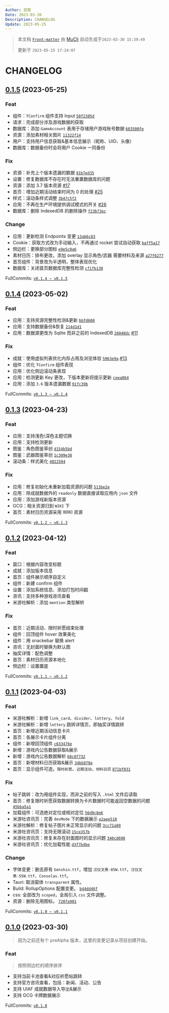 ```yaml
---
Author: 目棃
Date: 2023-03-30
Description: CHANGELOG
Update: 2023-05-25
---
```


> 本文档 [`Front-matter`](https://github.com/BTMuli/Mucli#FrontMatter) 由 [MuCli](https://github.com/BTMuli/Mucli) 自动生成于`2023-03-30 15:39:49`
> 
> 更新于 `2023-05-25 17:24:07`

# CHANGELOG

## [0.1.5](https://github.com/BTMuli/Tauri.Genshin/releases/v0.1.5) (2023-05-25)

### Feat

- 组件：`TConfirm` 组件支持 Input [`50f2305d`](https://github.com/BTMuli/Tauri.Genshin/commit/50f2305d)
- 请求：完成部分涉及游戏数据的获取
- 数据库：添加 `GameAccount` 表用于存储用户游戏账号数据 [`683500fe`](https://github.com/BTMuli/Tauri.Genshin/commit/683500fe)
- 资源：添加素材相关图片 [`11322f14`](https://github.com/BTMuli/Tauri.Genshin/commit/11322f14)
- 用户：支持用户信息获取&基本信息展示（昵称、UID、头像）
- 数据库：数据备份时会将用户 Cookie 一同备份

### Fix

- 资源：补充上个版本遗漏的数据 [`91b7ed35`](https://github.com/BTMuli/Tauri.Genshin/commit/91b7ed35)
- 设置：修复数据库不存在时无法重置数据库的问题
- 资源：添加 3.7 版本资源 [#17](https://github.com/BTMuli/Tauri.Genshin/issues/17)
- 首页：增加近期活动结束时间为 0 的处理 [#25](https://github.com/BTMuli/Tauri.Genshin/issues/25)
- 样式：滚动条样式调整 [`3b47c5f2`](https://github.com/BTMuli/Tauri.Genshin/commit/3b47c5f2)
- 应用：不再在生产环境提供调试模式的开关 [#26](https://github.com/BTMuli/Tauri.Genshin/issues/26)
- 数据库：删除 IndexedDB 的删除操作 [`f23b73ec`](https://github.com/BTMuli/Tauri.Genshin/commit/f23b73ec)

### Change

- 应用：更新检测 Endpoints 变更 [`13ab6c83`](https://github.com/BTMuli/Tauri.Genshin/commit/13ab6c83)
- Cookie：获取方式改为手动输入，不再通过 rocket 尝试自动获取 [`baff5a17`](https://github.com/BTMuli/Tauri.Genshin/commit/baff5a17)
- 侧边栏：更换部分图标 [`e9e5c0a6`](https://github.com/BTMuli/Tauri.Genshin/commit/e9e5c0a6)
- 素材日历：排布更改，添加 overlay 显示角色/武器 需要材料及来源 [`a27f6277`](https://github.com/BTMuli/Tauri.Genshin/commit/a27f6277)
- 首页组件：背景改为半透明，整体表现优化
- 数据库：关闭首页数据库完整性检测 [`cf1fb130`](https://github.com/BTMuli/Tauri.Genshin/commit/cf1fb130)

FullCommits: [`v0.1.4 ~ v0.1.5`](https://github.com/BTMuli/Tauri.Genshin/compare/v0.1.4...v0.1.5)

## [0.1.4](https://github.com/BTMuli/Tauri.Genshin/releases/v0.1.4) (2023-05-02)

### Feat

- 应用：支持资源完整性检测&更新 [`bbfd608`](https://github.com/BTMuli/Tauri.Genshin/commit/bbfd608)
- 应用：支持数据备份&恢复 [`214d1d1`](https://github.com/BTMuli/Tauri.Genshin/commit/214d1d10)
- 应用：数据源更改为 Sqlite 而非之前的 IndexedDB [`26048dc`](https://github.com/BTMuli/Tauri.Genshin/commit/26048dc) [#11](https://github.com/BTMuli/Tauri.Genshin/issues/11)

### Fix

- 成就：使用虚拟列表优化内存占用及浏览体验 [`5963e9a`](https://github.com/BTMuli/Tauri.Genshin/commit/5963e9a) [#13](https://github.com/BTMuli/Tauri.Genshin/issues/13)
- 组件：优化 `TConfirm` 组件表现
- 应用：优化侧边滚动条表现
- 应用：检测更新 Key 更改，下版本更新将提示更新 [`ceea064`](https://github.com/BTMuli/Tauri.Genshin/commit/ceea064)
- 应用：添加 `3.6` 版本遗漏数据 [`91fc39b`](https://github.com/BTMuli/Tauri.Genshin/commit/91fc39b)

FullCommits: [`v0.1.3 ~ v0.1.4`](https://github.com/BTMuli/Tauri.Genshin/compare/v0.1.3...v0.1.4)

## [0.1.3](https://github.com/BTMuli/Tauri.Genshin/releases/v0.1.3) (2023-04-23)

### Feat

- 应用：支持浅色\深色主题切换
- 应用：支持检测更新
- 图鉴：角色图鉴草创 [`d154b5bd`](https://github.com/BTMuli/Tauri.Genshin/commit/d154b5bd)
- 图鉴：武器图鉴草创 [`1c309e38`](https://github.com/BTMuli/Tauri.Genshin/commit/1c309e38)
- 滚动条：样式美化 [`4022504`](https://github.com/BTMuli/Tauri.Genshin/commit/4022504)

### Fix

- 应用：修复初始化未重新加载资源的问题 [`513be2e`](https://github.com/BTMuli/Tauri.Genshin/commit/513be2e)
- 应用：除成就数据外的 `readonly` 数据直接读取应用内 `json` 文件
- 应用：添加游戏新版本资源
- GCG：相关资源归到 `WIKI` 下
- 首页：素材日历资源采用 WIKI 资源

FullCommits: [`v0.1.2 ~ v0.1.3`](https://github.com/BTMuli/Tauri.Genshin/compare/v0.1.2...v0.1.3)

## [0.1.2](https://github.com/BTMuli/Tauri.Genshin/releases/v0.1.2) (2023-04-12)

### Feat

- 窗口：根据内容改变标题
- 成就：添加版本信息
- 首页：组件展示顺序自定义
- 组件：新建 confirm 组件
- 设置：添加系统信息、添加打包时间戳
- 咨讯：支持多种游戏咨讯查看
- 米游社解析：添加 `mention` 类型解析


### Fix

- 首页：近期活动、限时祈愿结束处理
- 组件：回顶组件 hover 效果美化
- 组件：用 snackebar 替换 alert
- 咨讯：无封面时替换为默认图
- 抽奖详情：配色调整
- 首页：素材日历资源本地化
- 侧边栏：设置置底

FullCommits: [`v0.1.1 ~ v0.1.2`](https://github.com/BTMuli/Tauri.Genshin/compare/v0.1.1...v0.1.2)

## [0.1.1](https://github.com/BTMuli/Tauri.Genshin/releases/v0.1.1) (2023-04-03)

### Feat

- 米游社解析：新增 `link_card`、`divider`、`lottery`、`fold`
- 米游社解析：新增 `lottery` 跳转详情页，即抽奖详情跳转
- 首页：新增近期活动信息卡片
- 首页：各展示卡片组件分离
- 组件：新增回顶组件 [`c633476e`](https://github.com/BTMuli/Tauri.Genshin/commit/c633476e)
- 新增：游戏内公告数据获取&展示
- 新增：游戏内公告数据解析 [`68c07732`](https://github.com/BTMuli/Tauri.Genshin/commit/68c07732)
- 首页：新增材料日历获取&展示 [`34bb878e`](https://github.com/BTMuli/Tauri.Genshin/commit/34bb878e)
- 首页：显示组件可选，`限时祈愿`、`近期活动`、`材料日历` [`871bf031`](https://github.com/BTMuli/Tauri.Genshin/commit/871bf031)

### Fix

- 帖子跳转：改为用组件实现，而非之前的写入 `.html` 文件后读取
- 首页：修复限时祈愿获取数据转换为卡片数据时可能返回空数据的问题 [`45bba5a1`](https://github.com/BTMuli/Tauri.Genshin/commit/45bba5a1)
- 加载组件：可选绝对定位或相对定位 [`56d0c8e6`](https://github.com/BTMuli/Tauri.Genshin/commit/56d0c8e6)
- 米游社咨讯页：完善 `devMode` 下的数据展示 [`e2aee518`](https://github.com/BTMuli/Tauri.Genshin/commit/e2aee518)
- 米游社解析：修复帖子图片未正常显示的问题 [`3cc71a89`](https://github.com/BTMuli/Tauri.Genshin/commit/3cc71a89)
- 米游社咨讯页：支持无限滚动 [`15ce357b`](https://github.com/BTMuli/Tauri.Genshin/commit/15ce357b)
- 米游社咨讯页：修复未存在封面图时的显示问题 [`340cd690`](https://github.com/BTMuli/Tauri.Genshin/commit/340cd690)
- 米游社咨讯页：优化加载性能 [`d3f7b4be`](https://github.com/BTMuli/Tauri.Genshin/commit/d3f7b4be)

### Change

- 字体变更：删去原有 `Genshin.ttf`，增加 `汉仪文黑-85W.ttf`，`汉仪文黑-55W.ttf`、`Consolas.ttf`。
- Tauri: 取消窗体 `transparent` 属性。
- Build: RollupOptions 配置变更。 [`b44dd46f`](https://github.com/BTMuli/Tauri.Genshin/commit/b44dd46f)
- css: 全部改为 `scoped`，全局引入 `css` 文件调整。
- 资源：删除无用图标。 [`7207a901`](https://github.com/BTMuli/Tauri.Genshin/commit/7207a901)

FullCommits: [`v0.1.0 ~ v0.1.1`](https://github.com/BTMuli/Tauri.Genshin/compare/v0.1.0...v0.1.1)

## [0.1.0](https://github.com/BTMuli/Tauri.Genshin/releases/v0.1.0) (2023-03-30)

> 因为之前还有个 preAlpha 版本，这里的变更记录从项目创建开始。

### Feat

> 按照侧边栏的顺序排序

- 支持当前卡池查看&对应祈愿帖跳转
- 支持官方咨讯查看，包括：新闻、活动、公告
- 支持 UIAF 成就数据导入导出&展示
- 支持 GCG 卡牌数据展示

FullCommits: [`v0.1.0`](https://github.com/BTMuli/Tauri.Genshin/commits/v0.1.0)
